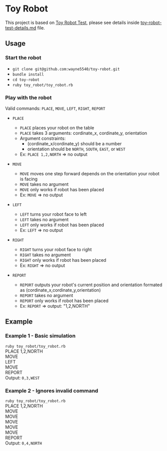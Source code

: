 # Toy Robot

This project is based on [Toy Robot Test](toy-robot-test-details.md), please see details inside [toy-robot-test-details.md](toy-robot-test-details.md) file.


## Usage

### Start the robot

* `git clone git@github.com:wayne5540/toy-robot.git`
* `bundle install`
* `cd toy-robot`
* `ruby toy_robot/toy_robot.rb`

### Play with the robot

Valid commands: `PLACE`, `MOVE`, `LEFT`, `RIGHT`, `REPORT`

* `PLACE`
  * `PLACE` places your robot on the table
  * `PLACE` takes 3 arguments: cordinate_x, cordinate_y, orientation
  * Argument constraints:
    * (cordinate_x/cordinate_y) should be a number
    * orientation should be `NORTH`, `SOUTH`, `EAST`, or `WEST`
  * Ex: `PLACE 1,2,NORTH` => no output

* `MOVE`
  * `MOVE` moves one step forward depends on the orientation your robot is facing
  * `MOVE` takes no argument
  * `MOVE` only works if robot has been placed
  * Ex: `MOVE` => no output

* `LEFT`
  * `LEFT` turns your robot face to left
  * `LEFT` takes no argument
  * `LEFT` only works if robot has been placed
  * Ex: `LEFT` => no output

* `RIGHT`
  * `RIGHT` turns your robot face to right
  * `RIGHT` takes no argument
  * `RIGHT` only works if robot has been placed
  * Ex: `RIGHT` => no output

* `REPORT`
  * `REPORT` outputs your robot's current position and orientation formated as (cordinate_x,cordinate_y,orientation)
  * `REPORT` takes no argument
  * `REPORT` only works if robot has been placed
  * Ex: `REPORT` => output: "1,2,NORTH"


## Example

### Example 1 - Basic simulation

`ruby toy_robot/toy_robot.rb`  
PLACE 1,2,NORTH  
MOVE  
LEFT  
MOVE  
REPORT  
Output: `0,3,WEST`


### Example 2 - Ignores invalid command

`ruby toy_robot/toy_robot.rb`  
PLACE 1,2,NORTH  
MOVE  
MOVE  
MOVE  
MOVE  
MOVE  
REPORT  
Output: `0,4,NORTH`

